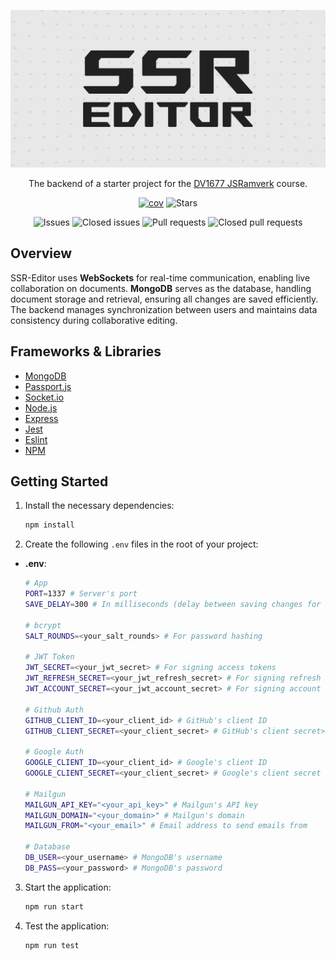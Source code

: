 ![Banner](public/img/ssr_editor.jpg)

<div align="center">

The backend of a starter project for the [DV1677 JSRamverk](https://jsramverk.se) course.

[![cov](https://robjoh01.github.io/ssr-editor-backend/badges/coverage.svg)](https://github.com/robjoh01/ssr-editor-backend/actions)
![Stars](https://img.shields.io/github/stars/robjoh01/ssr-editor-backend)

![Issues](https://img.shields.io/github/issues/robjoh01/ssr-editor-backend)
![Closed issues](https://img.shields.io/github/issues-closed/robjoh01/ssr-editor-backend)
![Pull requests](https://img.shields.io/github/issues-pr/robjoh01/ssr-editor-backend)
![Closed pull requests](https://img.shields.io/github/issues-pr-closed/robjoh01/ssr-editor-backend)

</div>

## Overview

SSR-Editor uses **WebSockets** for real-time communication, enabling live collaboration on documents. **MongoDB** serves as the database, handling document storage and retrieval, ensuring all changes are saved efficiently. The backend manages synchronization between users and maintains data consistency during collaborative editing.

## Frameworks & Libraries

- [MongoDB](https://www.mongodb.com)
- [Passport.js](https://www.passportjs.org)
- [Socket.io](https://socket.io)
- [Node.js](https://nodejs.org)
- [Express](https://expressjs.com)
- [Jest](https://jestjs.io)
- [Eslint](https://eslint.org)
- [NPM](https://www.npmjs.com)

## Getting Started

1. Install the necessary dependencies:
   ```bash
   npm install
   ```

2. Create the following `.env` files in the root of your project:

- **.env**:
   ```bash
   # App
   PORT=1337 # Server's port
   SAVE_DELAY=300 # In milliseconds (delay between saving changes for a document)

   # bcrypt
   SALT_ROUNDS=<your_salt_rounds> # For password hashing

   # JWT Token
   JWT_SECRET=<your_jwt_secret> # For signing access tokens
   JWT_REFRESH_SECRET=<your_jwt_refresh_secret> # For signing refresh tokens
   JWT_ACCOUNT_SECRET=<your_jwt_account_secret> # For signing account verification tokens

   # Github Auth
   GITHUB_CLIENT_ID=<your_client_id> # GitHub's client ID
   GITHUB_CLIENT_SECRET=<your_client_secret> # GitHub's client secret>

   # Google Auth
   GOOGLE_CLIENT_ID=<your_client_id> # Google's client ID
   GOOGLE_CLIENT_SECRET=<your_client_secret> # Google's client secret

   # Mailgun
   MAILGUN_API_KEY="<your_api_key>" # Mailgun's API key
   MAILGUN_DOMAIN="<your_domain>" # Mailgun's domain
   MAILGUN_FROM="<your_email>" # Email address to send emails from

   # Database
   DB_USER=<your_username> # MongoDB's username
   DB_PASS=<your_password> # MongoDB's password
   ```

3. Start the application:
   ```bash
   npm run start
   ```

4. Test the application:
   ```bash
   npm run test
   ```